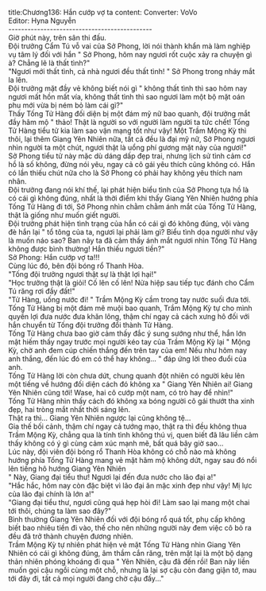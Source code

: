 title:Chương136: Hắn cướp vợ ta
content:
Converter: VoVo<br>Editor: Hyna Nguyễn<br>---------------------------------------------<br>Giờ phút này, trên sân thi đấu.<br>Đội trưởng Cẩm Tú vỗ vai của Sở Phong, lời nói thành khẩn mà làm nghiệp vụ tâm lý đối với hắn " Sở Phong, hôm nay ngươi rốt cuộc xảy ra chuyện gì à? Chẳng lẽ là thất tình?"<br>"Ngươi mới thất tình, cả nhà ngươi đều thất tình! " Sở Phong trong nháy mắt la lên.<br>Đội trưởng mặt đầy vẻ không biết nói gì " không thất tình thì sao hôm nay ngươi mất hồn mất vía, không thất tình thì sao ngươi làm một bộ mặt oán phu mới vừa bị ném bỏ làm cái gì?"<br>Thấy Tống Tử Hàng đối diện bị một đám mỹ nữ bao quanh, đội trưởng mắt đầy hâm mộ " thảo! Thật là người so với người làm người ta tức chết! Tống Tử Hàng tiểu tử kia làm sao vận mạng tốt như vậy! Một Trầm Mộng Kỳ thì thôi, lại thêm Giang Yên Nhiên nữa, tất cả đều là đại mỹ nữ, Sở Phong ngươi nhìn người ta một chút, ngươi thật là uổng phí gương mặt này của ngươi!"<br>Sở Phong tiểu tử này mặc dù dáng dấp đẹp trai, nhưng lịch sử tình cảm cơ hồ là số không, đừng nói yêu, ngay cả cô gái yêu thích cũng không có. Hắn có lần thiếu chút nữa cho là Sở Phong có phải hay không yêu thích nam nhân.<br>Đội trưởng đang nói khí thế, lại phát hiện biểu tình của Sở Phong tựa hồ là có cái gì không đúng, nhất là thời điểm khi thấy Giang Yên Nhiên hướng phía Tống Tử Hàng đi tới, Sở Phong nhìn chằm chằm ánh mắt của Tống Tử Hàng, thật là giống như muốn giết người.<br>Đội trưởng phát hiện tình trạng của hắn có cái gì đó không đúng, vội vàng đè hắn lại " tổ tông của ta, ngươi lại phải làm gì? Biểu tình dọa người như vậy là muốn náo sao? Ban nãy ta đã cảm thấy ánh mắt ngươi nhìn Tống Tử Hàng không được bình thường! Hắn thiếu ngươi tiền?"<br>Sở Phong: Hắn cướp vợ ta!!!<br>Cùng lúc đó, bên đội bóng rổ Thanh Hòa.<br>"Tống đội trưởng ngươi thật sự là thật lợi hại!"<br>"Học trưởng thật là giỏi! Cố lên cố lên! Nửa hiệp sau tiếp tục đánh cho Cẩm Tú răng rơi đầy đất!"<br>"Tử Hàng, uống nước đi! " Trầm Mộng Kỳ cầm trong tay nước suối đưa tới.<br>Tống Tử Hàng bị một đám mê muội bao quanh, Trầm Mộng Kỳ tự cho mình quyền lợi đưa nước đưa khăn lông, thậm chí ngay cả cách xưng hô đối với hắn chuyển từ Tống đội trưởng đổi thành Tử Hàng.<br>Tống Tử Hàng chưa bao giờ cảm thấy đắc ý sung sướng như thể, hắn lớn mật hiếm thấy ngay trước mọi người kéo tay của Trầm Mộng Kỳ lại " Mộng Kỳ, chờ anh đem cúp chiến thắng đến trên tay của em! Nếu như hôm nay anh thắng, đến lúc đó em có thể hay không... " đáp ứng lời theo đuổi của anh.<br>Tống Tử Hàng lời còn chưa dứt, chung quanh đột nhiên có người kêu lên một tiếng về hướng đối diện cách đó không xa " Giang Yên Nhiên ai! Giang Yên Nhiên cũng tới! Wase, hai cô cướp một nam, có trò hay để nhìn!"<br>Tống Tử Hàng nhìn thấy cách đó không xa bóng người cô gái thướt tha xinh đẹp, hai tròng mắt nhất thời sáng lên.<br>Thật ra thì... Giang Yên Nhiên ngược lại cũng không tệ...<br>Gia thế bối cảnh, thậm chí ngay cả tướng mạo, thật ra thì đều không thua Trầm Mộng Kỳ, chẳng qua là tính tình không thú vị, quen biết đã lâu liền cảm thấy không có ý gì cùng cảm xúc mạnh mẽ, bất quá bây giờ sao...<br>Lúc này, đội viên đội bóng rổ Thanh Hòa không có chỗ nào mà không hướng phía Tống Tử Hàng mang vẻ mặt hâm mộ không dứt, ngay sau đó nổi lên tiếng hô hướng Giang Yên Nhiên<br>" Này, Giang đại tiểu thư! Ngươi lại đến đưa nước cho lão đại a!"<br>"Hắc hắc, hôm nay còn đặc biệt vì lão đại ăn mặc xinh đẹp như vậy! Mị lực của lão đại chính là lớn a!"<br>"Giang đại tiểu thư, ngươi cũng quá hẹp hòi đi! Làm sao lại mang một chai tới thôi, chúng ta làm sao đây?"<br>Bình thường Giang Yên Nhiên đối với đội bóng rổ quá tốt, phụ cấp không biết bao nhiêu tiền đi vào, thế cho nên những người này đem việc cô bỏ ra đều đã trở thành chuyện đương nhiên.<br>Trầm Mộng Kỳ tự nhiên phát hiện vẻ mặt Tống Tử Hàng nhìn Giang Yên Nhiên có cái gì không đúng, âm thầm cắn răng, trên mặt lại là một bộ dạng thản nhiên phóng khoáng đi qua " Yên Nhiên, cậu đã đến rồi! Ban nãy liền muốn gọi cậu ngồi cùng một chỗ, nhưng là lại sợ cậu còn đang giận tớ, mau tới đây đi, tất cả mọi người đang chờ cậu đấy..."